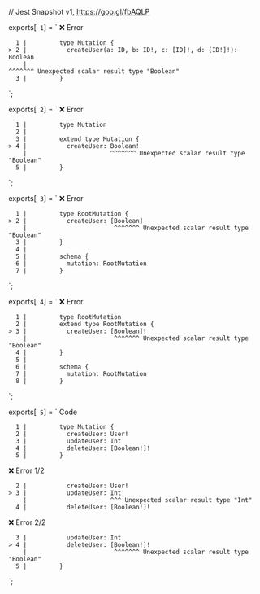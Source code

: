 // Jest Snapshot v1, https://goo.gl/fbAQLP

exports[` 1`] = `
❌ Error

      1 |         type Mutation {
    > 2 |           createUser(a: ID, b: ID!, c: [ID]!, d: [ID!]!): Boolean
        |                                                           ^^^^^^^ Unexpected scalar result type "Boolean"
      3 |         }
`;

exports[` 2`] = `
❌ Error

      1 |         type Mutation
      2 |
      3 |         extend type Mutation {
    > 4 |           createUser: Boolean!
        |                       ^^^^^^^ Unexpected scalar result type "Boolean"
      5 |         }
`;

exports[` 3`] = `
❌ Error

      1 |         type RootMutation {
    > 2 |           createUser: [Boolean]
        |                        ^^^^^^^ Unexpected scalar result type "Boolean"
      3 |         }
      4 |
      5 |         schema {
      6 |           mutation: RootMutation
      7 |         }
`;

exports[` 4`] = `
❌ Error

      1 |         type RootMutation
      2 |         extend type RootMutation {
    > 3 |           createUser: [Boolean]!
        |                        ^^^^^^^ Unexpected scalar result type "Boolean"
      4 |         }
      5 |
      6 |         schema {
      7 |           mutation: RootMutation
      8 |         }
`;

exports[` 5`] = `
Code

      1 |         type Mutation {
      2 |           createUser: User!
      3 |           updateUser: Int
      4 |           deleteUser: [Boolean!]!
      5 |         }

❌ Error 1/2

      2 |           createUser: User!
    > 3 |           updateUser: Int
        |                       ^^^ Unexpected scalar result type "Int"
      4 |           deleteUser: [Boolean!]!

❌ Error 2/2

      3 |           updateUser: Int
    > 4 |           deleteUser: [Boolean!]!
        |                        ^^^^^^^ Unexpected scalar result type "Boolean"
      5 |         }
`;
